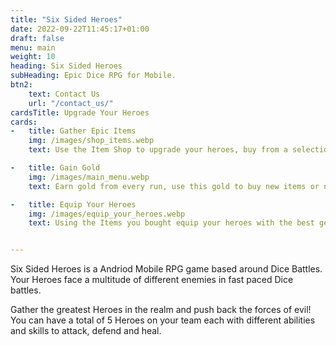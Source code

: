 ```yaml
---
title: "Six Sided Heroes"
date: 2022-09-22T11:45:17+01:00
draft: false
menu: main
weight: 10
heading: Six Sided Heroes
subHeading: Epic Dice RPG for Mobile.
btn2:
    text: Contact Us
    url: "/contact_us/"
cardsTitle: Upgrade Your Heroes
cards:
-   title: Gather Epic Items
    img: /images/shop_items.webp
    text: Use the Item Shop to upgrade your heroes, buy from a selection of over 100 different Weapons and Armours!

-   title: Gain Gold
    img: /images/main_menu.webp
    text: Earn gold from every run, use this gold to buy new items or new heroes.

-   title: Equip Your Heroes
    img: /images/equip_your_heroes.webp
    text: Using the Items you bought equip your heroes with the best gear and fight the hordes of evil that endanger your Kingdom!


---
```


Six Sided Heroes is a Andriod Mobile RPG game based around Dice Battles. Your Heroes face a multitude of different enemies in fast paced Dice battles.

Gather the greatest Heroes in the realm and push back the forces of evil! You can have a total of 5 Heroes on your team each with different abilities and skills to attack, defend and heal.

